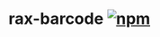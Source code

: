 # rax-barcode [![npm](https://img.shields.io/npm/v/rax-barcode.svg)](https://www.npmjs.com/package/rax-barcode)
